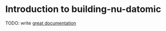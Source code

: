 # Introduction to building-nu-datomic

TODO: write [great documentation](http://jacobian.org/writing/what-to-write/)
